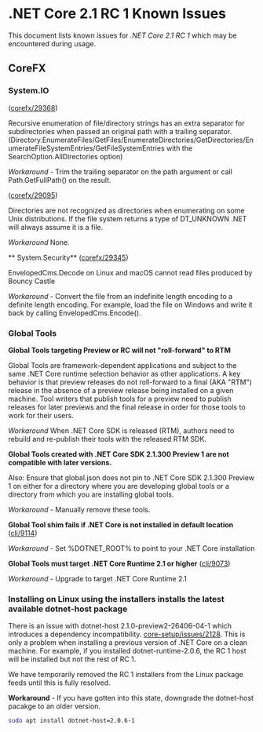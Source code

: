 # .NET Core 2.1 RC 1 Known Issues

This document lists known issues for *.NET Core 2.1 RC 1* which may be encountered during usage.

## CoreFX

### System.IO

([corefx/29368](https://github.com/dotnet/corefx/issues/29368))

Recursive enumeration of file/directory strings has an extra separator for subdirectories when passed an original path with a trailing separator. (Directory.EnumerateFiles/GetFiles/EnumerateDirectories/GetDirectories/EnumerateFileSystemEntries/GetFileSystemEntries with the SearchOption.AllDirectories option)

*Workaround* - Trim the trailing separator on the path argument or call Path.GetFullPath() on the result.

([corefx/29095](https://github.com/dotnet/corefx/issues/29095))

Directories are not recognized as directories when enumerating on some Unix distributions. If the file system returns a type of DT_UNKNOWN .NET will always assume it is a file.

*Workaround* None.

** System.Security** ([corefx/29345](https://github.com/dotnet/corefx/issues/29345))

EnvelopedCms.Decode on Linux and macOS cannot read files produced by Bouncy Castle

*Workaround* - Convert the file from an indefinite length encoding to a definite length encoding.  For example, load the file on Windows and write it back by calling EnvelopedCms.Encode().

### Global Tools

**Global Tools targeting Preview or RC will not "roll-forward" to RTM**

Global Tools are framework-dependent applications and subject to the same .NET Core runtime selection behavior as other applications. A key behavior is that preview releases do not roll-forward to a final (AKA "RTM") release in the absence of a preview release being installed on a given machine. Tool writers that publish tools for a preview need to publish releases for later previews and the final release in order for those tools to work for their users.

*Workaround* When .NET Core SDK is released (RTM), authors need to rebuild and re-publish their tools with the released RTM SDK.

**Global Tools created with .NET Core SDK 2.1.300 Preview 1 are not compatible with later versions.**

Also: Ensure that global.json does not pin to .NET Core SDK 2.1.300 Preview 1 on either for a  directory where you are developing global tools or a directory from which you are installing global tools.

*Workaround* - Manually remove these tools.

**Global Tool shim fails if .NET Core is not installed in default location** ([cli/9114](https://github.com/dotnet/cli/issues/9114))

*Workaround* - Set %DOTNET_ROOT% to point to your .NET Core installation

**Global Tools must target .NET Core Runtime 2.1 or higher** ([cli/9073](https://github.com/dotnet/cli/issues/9073))

*Workaround* - Upgrade to target .NET Core Runtime 2.1

### Installing on Linux using the installers installs the latest available dotnet-host package

There is an issue with dotnet-host 2.1.0-preview2-26406-04-1 which introduces a dependency incompatibility. [core-setup/issues/2128](https://github.com/dotnet/core-setup/issues/4007). This is only a problem when installing a previous version of .NET Core on a clean machine. For example, if you installed dotnet-runtime-2.0.6, the RC 1 host will be installed but not the rest of RC 1.

We have temporarily removed the RC 1 installers from the Linux package feeds until this is fully resolved.

**Workaround** - If you have gotten into this state, downgrade the dotnet-host pacakge to an older version.

```bash
sudo apt install dotnet-host=2.0.6-1
```